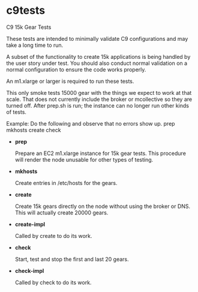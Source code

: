 c9tests
=======

C9 15k Gear Tests

These tests are intended to minimally validate C9 configurations and
may take a long time to run.

A subset of the functionality to create 15k applications is being
handled by the user story under test.  You should also conduct normal
validation on a normal configuration to ensure the code works
properly.

An m1.xlarge or larger is required to run these tests.

This only smoke tests 15000 gear with the things we expect to work at
that scale.  That does not currently include the broker or mcollective
so they are turned off.  After prep.sh is run; the instance can no
longer run other kinds of tests.

Example: Do the following and observe that no errors show up.
prep
mkhosts
create
check


* __prep__

  Prepare an EC2 m1.xlarge instance for 15k gear tests.  This
  procedure will render the node unusable for other types of testing.

* __mkhosts__

  Create entries in /etc/hosts for the gears.

* __create__

  Create 15k gears directly on the node without using the broker or
  DNS.  This will actually create 20000 gears.

* __create-impl__

  Called by create to do its work.

* __check__

  Start, test and stop the first and last 20 gears.

* __check-impl__

  Called by check to do its work.
